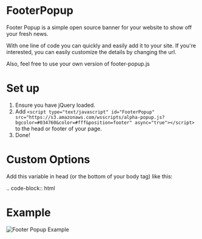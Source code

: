 FooterPopup
==========

Footer Popup is a simple open source banner for your website to show off your fresh news.

With one line of code you can quickly and easily add it to your site. If you're interested, you can easily customize the details by changing the url.

Also, feel free to use your own version of footer-popup.js


# Set up

1. Ensure you have jQuery loaded.
2. Add `<script type="text/javascript" id="FooterPopup" src="https://s3.amazonaws.com/wsscripts/alpha-popup.js?bgcolor=#034760&color=#fff&position=footer" async="true"></script>` to the head or footer of your page.
3. Done!

# Custom Options

Add this variable in head (or the bottom of your body tag) like this:

.. code-block:: html
    <script>
        //Custom Options (added to url options)
        $.fpOptions = {
            url: "http://www.infantium.com",
            url_text: "Show Me More",
            message: "This is a customized message!"
        };
    </script>

# Example

![Footer Popup Example](https://infantiumdev.blob.core.windows.net/static/footer-popup.png)


